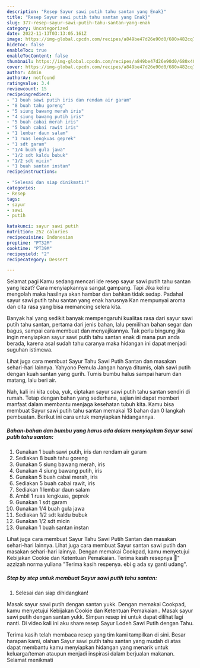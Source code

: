 ```yaml
---
description: "Resep Sayur sawi putih tahu santan yang Enak}"
title: "Resep Sayur sawi putih tahu santan yang Enak}"
slug: 377-resep-sayur-sawi-putih-tahu-santan-yang-enak
category: Uncategorized
date: 2022-11-13T03:13:05.161Z
image: https://img-global.cpcdn.com/recipes/a849be47d26e90d0/680x482cq70/sayur-sawi-putih-tahu-santan-foto-resep-utama.jpg
hideToc: false
enableToc: true
enableTocContent: false
thumbnail: https://img-global.cpcdn.com/recipes/a849be47d26e90d0/680x482cq70/sayur-sawi-putih-tahu-santan-foto-resep-utama.jpg
cover: https://img-global.cpcdn.com/recipes/a849be47d26e90d0/680x482cq70/sayur-sawi-putih-tahu-santan-foto-resep-utama.jpg
author: Admin
authorAv: notfound
ratingvalue: 3.4
reviewcount: 15
recipeingredient:
- "1 buah sawi putih iris dan rendam air garam"
- "8 buah tahu goreng"
- "5 siung bawang merah iris"
- "4 siung bawang putih iris"
- "5 buah cabai merah iris"
- "5 buah cabai rawit iris"
- "1 lembar daun salam"
- "1 ruas lengkuas geprek"
- "1 sdt garam"
- "1/4 buah gula jawa"
- "1/2 sdt kaldu bubuk"
- "1/2 sdt micin"
- "1 buah santan instan"
recipeinstructions:

- "Selesai dan siap dinikmati!"
categories:
- Resep
tags:
- sayur
- sawi
- putih

katakunci: sayur sawi putih 
nutrition: 252 calories
recipecuisine: Indonesian
preptime: "PT32M"
cooktime: "PT39M"
recipeyield: "2"
recipecategory: Dessert

---
```



Selamat pagi Kamu sedang mencari ide resep sayur sawi putih tahu santan yang lezat? Cara menyiapkannya sangat gampang. Tapi Jika keliru mengolah maka hasilnya akan hambar dan bahkan tidak sedap. Padahal sayur sawi putih tahu santan yang enak harusnya Kan mempunyai aroma dan cita rasa yang bisa memancing selera kita.


Banyak hal yang sedikit banyak mempengaruhi kualitas rasa dari sayur sawi putih tahu santan, pertama dari jenis bahan, lalu pemilihan bahan segar dan bagus, sampai cara membuat dan menyajikannya. Tak perlu bingung jika ingin menyiapkan sayur sawi putih tahu santan enak di mana pun anda berada, karena asal sudah tahu caranya maka hidangan ini dapat menjadi suguhan istimewa.

Lihat juga cara membuat Sayur Tahu Sawi Putih Santan dan masakan sehari-hari lainnya. Yahyono Pemula Jangan hanya ditumis, olah sawi putih dengan kuah santan yang gurih. Tumis bumbu halus sampai harum dan matang, lalu beri air.


Nah, kali ini kita coba, yuk, ciptakan sayur sawi putih tahu santan sendiri di rumah. Tetap dengan bahan yang sederhana, sajian ini dapat memberi manfaat dalam membantu menjaga kesehatan tubuh kita. Kamu bisa membuat Sayur sawi putih tahu santan memakai 13 bahan dan 0 langkah pembuatan. Berikut ini cara untuk menyiapkan hidangannya.

<!--inarticleads1-->

##### Bahan-bahan dan bumbu yang harus ada dalam menyiapkan Sayur sawi putih tahu santan:

1. Gunakan 1 buah sawi putih, iris dan rendam air garam
1. Sediakan 8 buah tahu goreng
1. Gunakan 5 siung bawang merah, iris
1. Gunakan 4 siung bawang putih, iris
1. Gunakan 5 buah cabai merah, iris
1. Sediakan 5 buah cabai rawit, iris
1. Sediakan 1 lembar daun salam
1. Ambil 1 ruas lengkuas, geprek
1. Gunakan 1 sdt garam
1. Gunakan 1/4 buah gula jawa
1. Sediakan 1/2 sdt kaldu bubuk
1. Gunakan 1/2 sdt micin
1. Gunakan 1 buah santan instan


Lihat juga cara membuat Sayur Tahu Sawi Putih Santan dan masakan sehari-hari lainnya. Lihat juga cara membuat Sayur santan sawi putih dan masakan sehari-hari lainnya. Dengan memakai Cookpad, kamu menyetujui Kebijakan Cookie dan Ketentuan Pemakaian. Terima kasih resepnya 🙏&#34; azzizah norma yuliana &#34;Terima kasih respenya. ebi g ada sy ganti udang&#34;. 

<!--inarticleads2-->

##### Step by step untuk membuat Sayur sawi putih tahu santan:


1. Selesai dan siap dihidangkan!

Masak sayur sawi putih dengan santan yukk. Dengan memakai Cookpad, kamu menyetujui Kebijakan Cookie dan Ketentuan Pemakaian.. Masak sayur sawi putih dengan santan yukk. Simpan resep ini untuk dapat dilihat lagi nanti. Di video kali ini aku share resep Sayur Lodeh Sawi Putih dengan Tahu. 

Terima kasih telah membaca resep yang tim kami tampilkan di sini. Besar harapan kami, olahan Sayur sawi putih tahu santan yang mudah di atas dapat membantu kamu menyiapkan hidangan yang menarik untuk keluarga/teman ataupun menjadi inspirasi dalam berjualan makanan. Selamat menikmati

